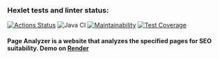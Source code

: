 ### Hexlet tests and linter status:
[![Actions Status](https://github.com/DenisJD/java-project-72/workflows/hexlet-check/badge.svg)](https://github.com/DenisJD/java-project-72/actions)
![Java CI](https://github.com/DenisJD/java-project-72/actions/workflows/github-actions.yml/badge.svg)
[![Maintainability](https://api.codeclimate.com/v1/badges/309cfacaf5b91d08ee55/maintainability)](https://codeclimate.com/github/DenisJD/java-project-72/maintainability)
[![Test Coverage](https://api.codeclimate.com/v1/badges/309cfacaf5b91d08ee55/test_coverage)](https://codeclimate.com/github/DenisJD/java-project-72/test_coverage)

#### Page Analyzer is a website that analyzes the specified pages for SEO suitability. Demo on [Render](https://page-analyzer-3kf3.onrender.com)
